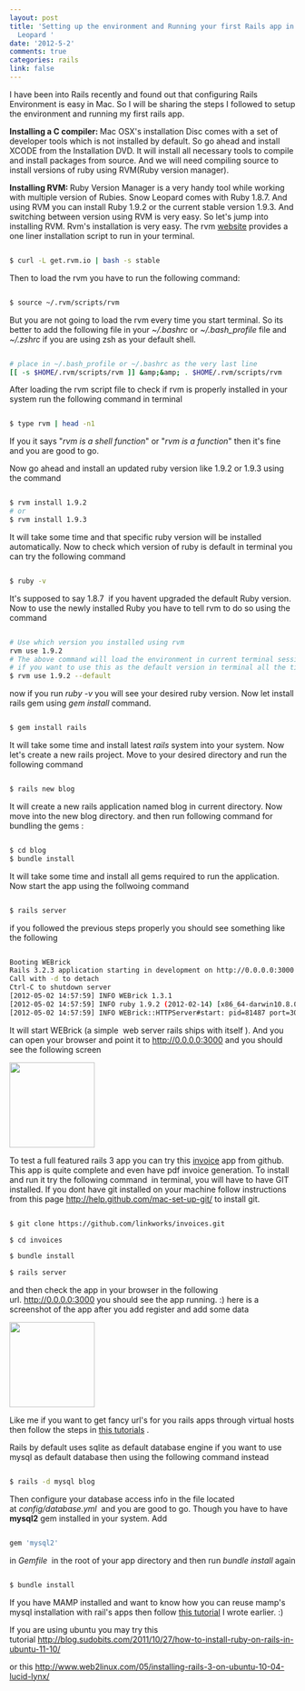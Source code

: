 ```yaml
---
layout: post
title: 'Setting up the environment and Running your first Rails app in mac OSX Snow
  Leopard '
date: '2012-5-2'
comments: true
categories: rails
link: false
---
```

I have been into Rails recently and found out that configuring Rails Environment is easy in Mac. So I will be sharing the steps I followed to setup the environment and running my first rails app.

<strong>Installing a C compiler: </strong>Mac OSX's installation Disc comes with a set of developer tools which is not installed by default. So go ahead and install XCODE from the Installation DVD. It will install all necessary tools to compile and install packages from source. And we will need compiling source to install versions of ruby using RVM(Ruby version manager).

<strong>Installing RVM: </strong>Ruby Version Manager is a very handy tool while working with multiple version of Rubies. Snow Leopard comes with Ruby 1.8.7. And using RVM you can install Ruby 1.9.2 or the current stable version 1.9.3. And switching between version using RVM is very easy. So let's jump into installing RVM. Rvm's installation is very easy. The rvm <a title="RVM" href="https://rvm.io/rvm/install/" target="_blank">website</a> provides a one liner installation script to run in your terminal.

``` bash

$ curl -L get.rvm.io | bash -s stable

```
Then to load the rvm you have to run the following command:

``` bash

$ source ~/.rvm/scripts/rvm

```

But you are not going to load the rvm every time you start terminal. So its better to add the following file in your <em>~/.bashrc</em> or <em>~/.bash_profile</em> file and <em>~/.zshrc</em> if you are using zsh as your default shell.

``` bash

# place in ~/.bash_profile or ~/.bashrc as the very last line
[[ -s $HOME/.rvm/scripts/rvm ]] &amp;&amp; . $HOME/.rvm/scripts/rvm

```

After loading the rvm script file to check if rvm is properly installed in your system run the following command in terminal

``` bash

$ type rvm | head -n1

```

If you it says "<em>rvm is a shell function</em>" or "<em>rvm is a function</em>" then it's fine and you are good to go.

Now go ahead and install an updated ruby version like 1.9.2 or 1.9.3 using the command

``` bash

$ rvm install 1.9.2
# or
$ rvm install 1.9.3

```

It will take some time and that specific ruby version will be installed automatically. Now to check which version of ruby is default in terminal you can try the following command

``` bash

$ ruby -v

```

It's supposed to say 1.8.7  if you havent upgraded the default Ruby version. Now to use the newly installed Ruby you have to tell rvm to do so using the command

``` bash

# Use which version you installed using rvm
rvm use 1.9.2
# The above command will load the environment in current terminal session
# if you want to use this as the default version in terminal all the time use --default option instead
$ rvm use 1.9.2 --default

```

now if you run <em>ruby -v </em>you will see your desired ruby version. Now let install rails gem using <em>gem install </em>command.

``` bash

$ gem install rails

```

It will take some time and install latest <em>rails </em>system into your system. Now let's create a new rails project. Move to your desired directory and run the following command

``` bash

$ rails new blog

```

It will create a new rails application named blog in current directory. Now move into the new blog directory. and then run following command for bundling the gems :

``` bash

$ cd blog
$ bundle install

```

It will take some time and install all gems required to run the application. Now start the app using the follwoing command

``` bash

$ rails server

```

if you followed the previous steps properly you should see something like the following

``` bash

Booting WEBrick
Rails 3.2.3 application starting in development on http://0.0.0.0:3000
Call with -d to detach
Ctrl-C to shutdown server
[2012-05-02 14:57:59] INFO WEBrick 1.3.1
[2012-05-02 14:57:59] INFO ruby 1.9.2 (2012-02-14) [x86_64-darwin10.8.0]
[2012-05-02 14:57:59] INFO WEBrick::HTTPServer#start: pid=81487 port=3000

```

It will start WEBrick (a simple  web server rails ships with itself ). And you can open your browser and point it to http://0.0.0.0:3000 and you should see the following screen

<a href="http://blog.joynag.net/wp-content/uploads/2012/05/rails.png"><img class="aligncenter size-thumbnail wp-image-181" title="rails" src="http://blog.joynag.net/wp-content/uploads/2012/05/rails-150x150.png" alt="" width="150" height="150" /></a>

To test a full featured rails 3 app you can try this <a title="Invoice" href="https://github.com/linkworks/invoices" target="_blank">invoice</a> app from github. This app is quite complete and even have pdf invoice generation. To install and run it try the following command  in terminal, you will have to have GIT installed. If you dont have git installed on your machine follow instructions from this page <a title="Install Git" href="http://help.github.com/mac-set-up-git/" target="_blank">http://help.github.com/mac-set-up-git/</a> to install git.

``` bash

$ git clone https://github.com/linkworks/invoices.git

$ cd invoices

$ bundle install

$ rails server

```

and then check the app in your browser in the following url. http://0.0.0.0:3000 you should see the app running. :) here is a screenshot of the app after you add register and add some data

<a href="http://blog.joynag.net/wp-content/uploads/2012/05/invoices1.png"><img class="aligncenter size-thumbnail wp-image-186" title="invoices" src="http://blog.joynag.net/wp-content/uploads/2012/05/invoices1-150x150.png" alt="" width="150" height="150" /></a>

Like me if you want to get fancy url's for you rails apps through virtual hosts then follow the steps in <a href="http://blog.joynag.net/2012/04/using-mamp-pro-vhosts/" target="_blank">this tutorials</a> .

Rails by default uses sqlite as default database engine if you want to use mysql as default database then using the following command instead

``` bash

$ rails -d mysql blog

```

Then configure your database access info in the file located at <em>config/database.yml  </em>and you are good to go. Though you have to have <strong>mysql2</strong> gem installed in your system. Add

``` bash

gem 'mysql2'

```

in <em>Gemfile </em> in the root of your app directory and then run <em>bundle install </em>again

``` bash

$ bundle install

```

If you have MAMP installed and want to know how you can reuse mamp's mysql installation with rail's apps then follow <a title="MySql" href="http://blog.joynag.net/2012/04/using-mamp-mysql-installation-with-rails-app/" target="_blank">this tutorial</a> I wrote earlier. :)

If you are using ubuntu you may try this tutorial <a title="Rails on Ubuntu" href="http://blog.sudobits.com/2011/10/27/how-to-install-ruby-on-rails-in-ubuntu-11-10/" target="_blank">http://blog.sudobits.com/2011/10/27/how-to-install-ruby-on-rails-in-ubuntu-11-10/</a>

or this <a href="http://www.web2linux.com/05/installing-rails-3-on-ubuntu-10-04-lucid-lynx/" target="_blank">http://www.web2linux.com/05/installing-rails-3-on-ubuntu-10-04-lucid-lynx/</a>

